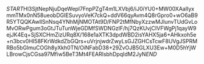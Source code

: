 $START$Hl3SjtNepNjuDqeWepl7FnpPZgT4m1LXVbj6/iJ0iYU0+MW00XAalIyxmmTMx0nN58ueobDGIESuvyoVeK7ckQ+ddV66qyAvm4Q8rGpro0+wO6aB9R5YTQQKAwIlSnNsq4YNhMjNMOTAt9D/FNP2tMfNbyXzzwMJlunvTUdGvLoMvORwPgum3oGtJTuTunWjeGDMfSWDNGzIF/hj7QzKUvjCIVFWgPj1qayW9ejJK4Eq+SjSXCHmZizURq8X/168e1aXTK3dpdWBD2isYAHX5ja6+AHkxoh5e+n3bcv0HI58FKrWdkdZbGQrs+uVrjnjwdrZwyLsGJZGHCsTcwF8UVgJSPRMRBo5bGlmuCOGh8yXkh0TN/OiNFabD38+29ZvOJB5GLXU3Ew+M0D5hYjWLBrowCjsCGsa97Mfiw5BeT3Mt4FEARlsbhDpqIdM2JyN$END$